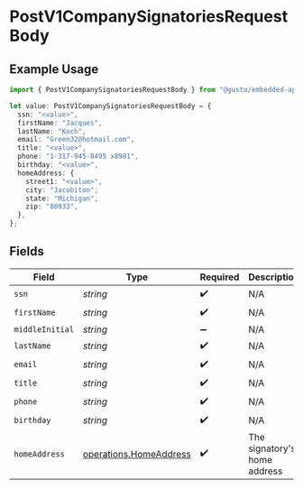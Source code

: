 # PostV1CompanySignatoriesRequestBody

## Example Usage

```typescript
import { PostV1CompanySignatoriesRequestBody } from "@gusto/embedded-api/models/operations/postv1companysignatories.js";

let value: PostV1CompanySignatoriesRequestBody = {
  ssn: "<value>",
  firstName: "Jacques",
  lastName: "Koch",
  email: "Green32@hotmail.com",
  title: "<value>",
  phone: "1-317-945-8495 x8981",
  birthday: "<value>",
  homeAddress: {
    street1: "<value>",
    city: "Jacobiton",
    state: "Michigan",
    zip: "80933",
  },
};
```

## Fields

| Field                                                            | Type                                                             | Required                                                         | Description                                                      |
| ---------------------------------------------------------------- | ---------------------------------------------------------------- | ---------------------------------------------------------------- | ---------------------------------------------------------------- |
| `ssn`                                                            | *string*                                                         | :heavy_check_mark:                                               | N/A                                                              |
| `firstName`                                                      | *string*                                                         | :heavy_check_mark:                                               | N/A                                                              |
| `middleInitial`                                                  | *string*                                                         | :heavy_minus_sign:                                               | N/A                                                              |
| `lastName`                                                       | *string*                                                         | :heavy_check_mark:                                               | N/A                                                              |
| `email`                                                          | *string*                                                         | :heavy_check_mark:                                               | N/A                                                              |
| `title`                                                          | *string*                                                         | :heavy_check_mark:                                               | N/A                                                              |
| `phone`                                                          | *string*                                                         | :heavy_check_mark:                                               | N/A                                                              |
| `birthday`                                                       | *string*                                                         | :heavy_check_mark:                                               | N/A                                                              |
| `homeAddress`                                                    | [operations.HomeAddress](../../models/operations/homeaddress.md) | :heavy_check_mark:                                               | The signatory's home address                                     |
